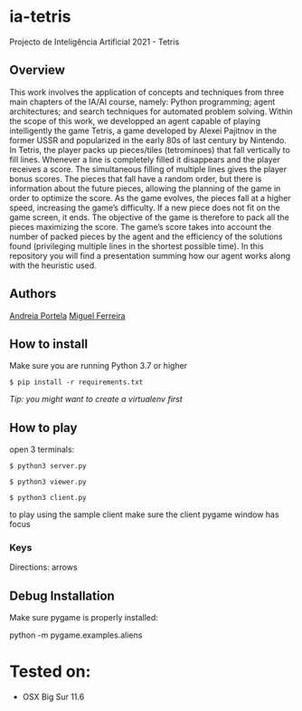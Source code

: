 # ia-tetris
Projecto de Inteligência Artificial 2021 - Tetris

## Overview
This work involves the application of concepts and techniques from three main chapters of the IA/AI course, namely: Python programming; agent architectures; and search techniques for automated problem solving.
Within the scope of this work, we developped an agent capable of playing intelligently the game Tetris, a game developed by Alexei Pajitnov in the former USSR and popularized in the early 80s of last century by Nintendo.
In Tetris, the player packs up pieces/tiles (tetrominoes) that fall vertically to fill lines. Whenever a line is completely filled it disappears and the player receives a score. The simultaneous filling of multiple lines gives the player bonus scores. The pieces that fall have a random order, but there is information about the future pieces, allowing the planning of the game in order to optimize the score. As the game evolves, the pieces fall at a higher speed, increasing the game’s difficulty. If a new piece does not fit on the game screen, it ends. The objective of the game is therefore to pack all the pieces maximizing the score.
The game’s score takes into account the number of packed pieces by the agent and the efficiency of the solutions found (privileging multiple lines in the shortest possible time).
In this repository you will find a presentation summing how our agent works along with the heuristic used.

## Authors
[Andreia Portela](https://github.com/AndreiaPp)
[Miguel Ferreira](https://github.com/MiguelF07)

## How to install

Make sure you are running Python 3.7 or higher

`$ pip install -r requirements.txt`

*Tip: you might want to create a virtualenv first*

## How to play

open 3 terminals:

`$ python3 server.py`

`$ python3 viewer.py`

`$ python3 client.py`

to play using the sample client make sure the client pygame window has focus

### Keys

Directions: arrows

## Debug Installation

Make sure pygame is properly installed:

python -m pygame.examples.aliens

# Tested on:
- OSX Big Sur 11.6

